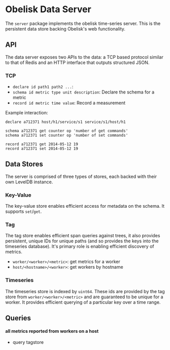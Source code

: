 # Obelisk Data Server

The `server` package implements the obelisk time-series server. This is the persistent data store backing Obelisk's web functionality.

## API
The data server exposes two APIs to the data: a TCP based protocol similar to that of Redis and an HTTP interface that outputs structured JSON.

### TCP

* `declare id path1 path2 ...`: 
* `schema id metric type unit description`: Declare the schema for a metric
* `record id metric time value`: Record a measurement

Example interaction:

    declare a712371 host/h1/service/s1 service/s1/host/h1
    
    schema a712371 get counter op 'number of get commands'
    schema a712371 set counter op 'number of set commands'

    record a712371 get 2014-05-12 19
    record a712371 set 2014-05-12 19

## Data Stores
The server is comprised of three types of stores, each backed with their own LevelDB instance. 

### Key-Value
The key-value store enables efficient access for metadata on the schema. It supports `set`/`get`.

### Tag
The tag store enables efficient span queries against trees, it also provides persistent, unique IDs for unique paths (and so provides the keys into the timeseries database). It's primary role is enabling efficient discovery of metrics.

* `worker/<worker>/<metric>`: get metrics for a worker
* `host/<hostname>/<worker>`: get workers by hostname

### Timeseries
The timeseries store is indexed by `uint64`. These ids are provided by the tag store from `worker/<worker>/<metric>` and are guaranteed to be unique for a worker. It provides efficient querying of a particular key over a time range.


## Queries
#### all metrics reported from workers on a host
* query tagstore 